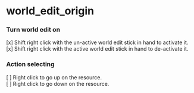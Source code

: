 # world_edit_origin

### Turn world edit on
[x] Shift right click with the un-active world edit stick in hand to activate it.\
[x] Shift right click with the active world edit stick in hand to de-activate it.


### Action selecting
[ ] Right click to go up on the resource.\
[ ] Right click to go down on the resource.
